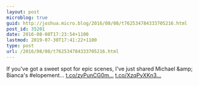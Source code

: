 ```yaml
---
layout: post
microblog: true
guid: http://joshua.micro.blog/2016/08/08/t762534784333705216.html
post_id: 35201
date: 2016-08-08T17:23:54+1100
lastmod: 2019-07-30T17:41:22+1100
type: post
url: /2016/08/08/t762534784333705216.html
---
```

If you've got a sweet spot for epic scenes, I've just shared Michael &amp;amp; Bianca's #elopement… [t.co/zyPunCG0m...](https://t.co/zyPunCG0m9) [t.co/XzqPyXKn3...](https://t.co/XzqPyXKn3M)
